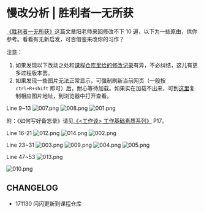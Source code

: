 # 慢改分析 | 胜利者一无所获

[《胜利者一无所获》](http://www.yangzhiping.com/psy/winner-take-nothing.html)这篇文章阳老师来回修改不下 10 遍，以下为一些原由，供你参考。看看有无新启发，可否借鉴来改你的习作？

注意：

1. 如果发现以下改动之处和[课程仓库里给的修改记录](https://github.com/AIWriter/Writer005/commit/68657357c517a102c9b10514dca0fa5543c37dcd)有异，不必纠结，这儿有更多过程版本罢。
2. 如果发现一些图片无法正常显示，可强制刷新当前网页（一般按  `ctrl+R+shift` 即可）后，耐心等待加载。如果实在加载不出来，可到[这里](https://raw.githubusercontent.com/AIWriter/Writer005/master/ch5/revise_review_winner_take_nothing.md?token=AIH9OAH32_bYSaJhqZlEM5Ux7h41oe9sks5aKRsDwA%3D%3D)复制相应图片地址，到浏览器中打开查看。

Line 9~13
![007.png](http://cardstatic.openmindclub.com/writer/tips/007.png)
![008.png](http://cardstatic.openmindclub.com/writer/tips/008.png)
![001.png](http://cardstatic.openmindclub.com/writer/tips/001.png)

附：《如何写好备忘录》请见[《<工作谈> 工作基础素质系列》](http://www.yangzhiping.com/files/worksmarter.pdf) P17。

Line 16-21
![012.png](http://cardstatic.openmindclub.com/writer/tips/012.png)
![014.png](http://cardstatic.openmindclub.com/writer/tips/014.png)
![002.png](http://cardstatic.openmindclub.com/writer/tips/002.png)

Line 23~31
![003.png](http://cardstatic.openmindclub.com/writer/tips/003.png)
![009.png](http://cardstatic.openmindclub.com/writer/tips/009.png)
![004.png](http://cardstatic.openmindclub.com/writer/tips/004.png)
![005.png](http://cardstatic.openmindclub.com/writer/tips/005.png)

Line 47~53
![013.png](http://cardstatic.openmindclub.com/writer/tips/013.png)

![010.png](http://cardstatic.openmindclub.com/writer/tips/010.png)




## CHANGELOG 

- 171130 闪闪更新到课程仓库

